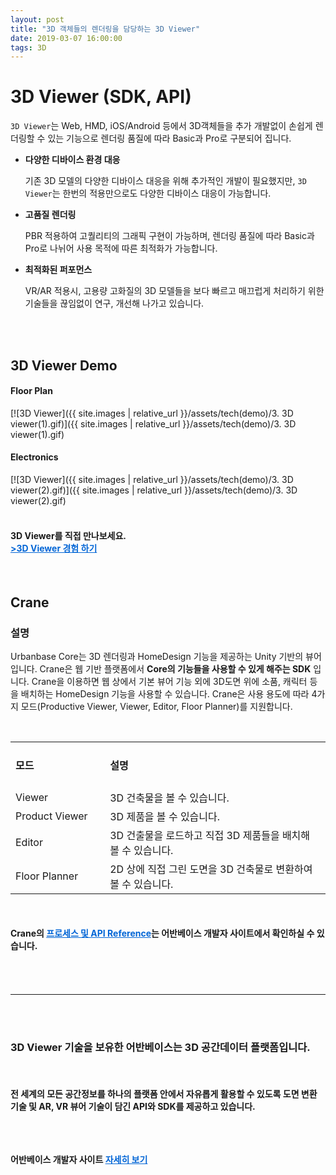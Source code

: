 ```yaml
---
layout: post
title: "3D 객체들의 렌더링을 담당하는 3D Viewer"
date: 2019-03-07 16:00:00
tags: 3D
---
```


# 3D Viewer (SDK, API)

`3D Viewer`는 Web, HMD, iOS/Android 등에서 3D객체들을 추가 개발없이 손쉽게 렌더링할 수 있는 기능으로 렌더링 품질에 따라 Basic과 Pro로 구분되어 집니다.

- **다양한 디바이스 환경 대응**

    기존 3D 모델의 다양한 디바이스 대응을 위해 추가적인 개발이 필요했지만, `3D Viewer`는 한번의 적용만으로도 다양한 디바이스 대응이 가능합니다. 

- **고품질 렌더링**

    PBR 적용하여 고퀄리티의 그래픽 구현이 가능하며, 렌더링 품질에 따라 Basic과 Pro로 나뉘어 사용 목적에 따른 최적화가 가능합니다.

- **최적화된 퍼포먼스**

    VR/AR 적용시, 고용량 고화질의 3D 모델들을 보다 빠르고 매끄럽게 처리하기 위한 기술들을 끊임없이 연구, 개선해 나가고 있습니다.
    
<br>
<br>

## 3D Viewer Demo

<h4> Floor Plan </h4>
[![3D Viewer]({{ site.images | relative_url }}/assets/tech(demo)/3. 3D viewer(1).gif)]({{ site.images | relative_url }}/assets/tech(demo)/3. 3D viewer(1).gif)

<br>

<h4> Electronics </h4>
[![3D Viewer]({{ site.images | relative_url }}/assets/tech(demo)/3. 3D viewer(2).gif)]({{ site.images | relative_url }}/assets/tech(demo)/3. 3D viewer(2).gif)
<br>
<br>
<h4> 3D Viewer를 직접 만나보세요. 
<br>
<a href="https://developer.urbanbase.com/demos/CoreviewDemo.html" target="_blank" style="color: #0366d6;"> >3D Viewer 경험 하기</a> </h4>

<br>

## Crane 

### 설명

Urbanbase Core는 3D 렌더링과 HomeDesign 기능을 제공하는 Unity 기반의 뷰어 입니다. Crane은 웹 기반 플랫폼에서 **Core의 기능들을 사용할 수 있게 해주는 SDK** 입니다. 
Crane을 이용하면 웹 상에서 기본 뷰어 기능 외에 3D도면 위에 소품, 캐릭터 등을 배치하는 HomeDesign 기능을 사용할 수 있습니다. 
Crane은 사용 용도에 따라 4가지 모드(Productive Viewer, Viewer, Editor,  Floor Planner)를 지원합니다.

<br>

<table style="text-align: left;">
    <tbody>
        <tr style="width: 30%;">
            <td style="width: 30%;"><h4>모드</h4></td>
            <td><h4>설명</h4></td>
        </tr>
        <tr>
            <td>Viewer</td>
            <td>3D 건축물을 볼 수 있습니다.</td>
        </tr>
        <tr>
            <td>Product Viewer</td>
            <td>3D 제품을 볼 수 있습니다.</td>
        </tr>
        <tr>
            <td>Editor</td>
            <td>3D 건출물을 로드하고 직접 3D 제품들을 배치해 볼 수 있습니다.</td>
        </tr>
        <tr>
            <td>Floor Planner</td>
            <td>2D 상에 직접 그린 도면을 3D 건축물로 변환하여 볼 수 있습니다.</td>
        </tr>
    </tbody>
</table>

<br>

<h4>
 Crane의 <a href="https://developer.urbanbase.com/docs/core/TUTORIAL.html" target="_blank" style="color: #0366d6;">  프로세스 및 API Reference</a>는 어반베이스 개발자 사이트에서 확인하실 수 있습니다.
<h4>




<br>
<br>

<hr>
<br>
<br>
<h3>
3D Viewer 기술을 보유한 어반베이스는 3D 공간데이터 플랫폼입니다.
</h3>
<br>
<h4>
전 세계의 모든 공간정보를 하나의 플랫폼 안에서 자유롭게 활용할 수 있도록 도면 변환 기술 및 AR, VR 뷰어 기술이 담긴 API와 SDK를 제공하고 있습니다.<br>
<br>
<br>

<Br>


어반베이스 개발자 사이트 <a href="https://developer.urbanbase.com" target="_blank" style="color: #0366d6;"> 자세히 보기</a>
</h4>
<br><br><br>
